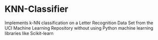 # KNN-Classifier
Implements k-NN classification on a Letter Recognition Data Set from the UCI Machine Learning Repository without using Python machine learning libraries like Scikit-learn
